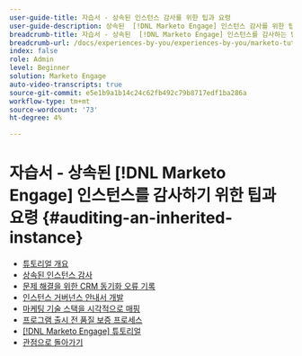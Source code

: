 ```yaml
---
user-guide-title: 자습서 - 상속된 인스턴스 감사를 위한 팁과 요령
user-guide-description: 상속된  [!DNL Marketo Engage] 인스턴스 감사를 위한 팁과 요령
breadcrumb-title: 자습서 - 상속된  [!DNL Marketo Engage] 인스턴스를 감사하는 팁과 요령
breadcrumb-url: /docs/experiences-by-you/experiences-by-you/marketo-tutorial-inherited-instance/overview.html
index: false
role: Admin
level: Beginner
solution: Marketo Engage
auto-video-transcripts: true
source-git-commit: e5e1b9a1b14c24c62fb492c79b8717edf1ba286a
workflow-type: tm+mt
source-wordcount: '73'
ht-degree: 4%

---
```



# 자습서 - 상속된 [!DNL Marketo Engage] 인스턴스를 감사하기 위한 팁과 요령 {#auditing-an-inherited-instance}

+ [튜토리얼 개요](/help/marketo-tutorial-inherited-instance/overview.md)
+ [상속된 인스턴스 감사](/help/marketo-tutorial-inherited-instance/audit-an-inherted-instance.md)
+ [문제 해결을 위한 CRM 동기화 오류 기록](/help/marketo-tutorial-inherited-instance/log-crm-sync-errors-for-easy-troubleshooting.md)
+ [인스턴스 거버넌스 안내서 개발](/help/marketo-tutorial-inherited-instance/develop-an-instance-governance-guide.md)
+ [마케팅 기술 스택을 시각적으로 매핑](/help/marketo-tutorial-inherited-instance/create-a-visual-data-flow-diagram.md)
+ [프로그램 출시 전 품질 보증 프로세스](/help/marketo-tutorial-inherited-instance/essential-program-pre-launch-qa.md)
+ [[!DNL Marketo Engage] 튜토리얼](https://experienceleague.adobe.com/docs/marketo-learn/tutorials/overview.html?lang=ko-kr)
+ [관점으로 돌아가기](https://experienceleague.adobe.com/en/perspectives#f-el_product=Marketo%20Engage&amp;aq=((%40el_contenttype%20NOT%20%22Community%7CUser%22)%20AND%20(%40el_contenttype%3D%22perspective%22)))